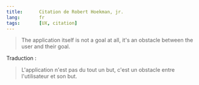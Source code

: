 ```yaml
--- 
title:      Citation de Robert Hoekman, jr. 
lang:       fr 
tags:       [UX, citation]
---
```


> The application itself is not a goal at all, it's an obstacle between the user and their goal.

Traduction :

> L'application n'est pas du tout un but, c'est un obstacle entre l'utilisateur et son but.
